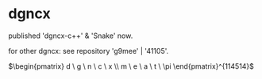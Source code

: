 # dgncx
published 'dgncx-c++' & 'Snake' now.

for other dgncx: see repository 'g9mee' | '41105'.

$\begin{pmatrix} 
d \ g \ n \ c \ x \\
m \ e \ a \ t \ \pi
\end{pmatrix}^{114514}$
